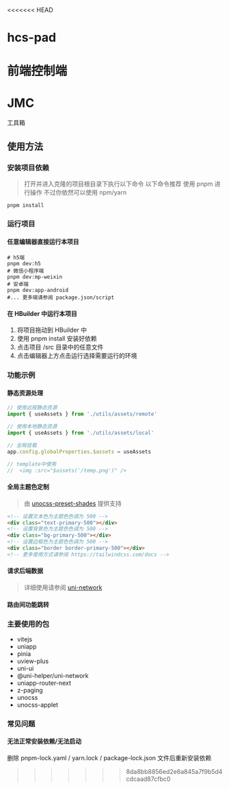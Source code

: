 <<<<<<< HEAD
# hcs-pad
前端控制端
=======
# JMC
工具箱

## 使用方法

### 安装项目依赖

> 打开并进入克隆的项目根目录下执行以下命令
> 以下命令推荐 使用 pnpm 进行操作 不过你依然可以使用 npm/yarn

```shell
pnpm install
```

### 运行项目

#### 任意编辑器直接运行本项目

```shell
# h5端
pnpm dev:h5
# 微信小程序端
pnpm dev:mp-weixin
# 安卓端
pnpm dev:app-android
#... 更多端请参阅 package.json/script
```

#### 在 HBuilder 中运行本项目

1. 将项目拖动到 HBuilder 中
2. 使用 pnpm install 安装好依赖
3. 点击项目 /src 目录中的任意文件
4. 点击编辑器上方点击运行选择需要运行的环境

### 功能示例

#### 静态资源处理

```js
// 使用远程静态资源
import { useAssets } from './utils/assets/remote'

// 使用本地静态资源
import { useAssets } from './utils/assets/local'

// 全局挂载
app.config.globalProperties.$assets = useAssets

// template中使用
//  <img :src="$assets('/temp.png')" />
```

#### 全局主题色定制

> 由 [unocss-preset-shades](https://github.com/viarotel-org/packages/tree/main/packages/unocss-preset-shades#readme) 提供支持

```html
<!-- 设置文本色为主题色色调为 500 -->
<div class="text-primary-500"></div>
<!-- 设置背景色为主题色色调为 500 -->
<div class="bg-primary-500"></div>
<!-- 设置边框色为主题色色调为 500 -->
<div class="border border-primary-500"></div>
<!-- 更多使用方式请参阅 https://tailwindcss.com/docs -->
```

#### 请求后端数据

> 详细使用请参阅 [uni-network](https://github.com/uni-helper/uni-network)

#### 路由间功能跳转

### 主要使用的包

- vitejs
- uniapp
- pinia
- uview-plus
- uni-ui
- @uni-helper/uni-network
- uniapp-router-next
- z-paging
- unocss
- unocss-applet

### 常见问题

#### 无法正常安装依赖/无法启动

删除 pnpm-lock.yaml / yarn.lock / package-lock.json 文件后重新安装依赖
>>>>>>> 8da8bb8856ed2e6a845a7f9b5d4cdcaad87cfbc0
